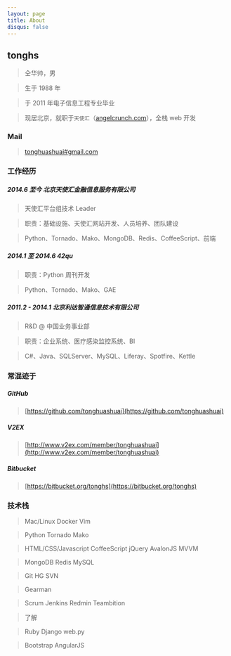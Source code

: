 ```yaml
---
layout: page
title: About
disqus: false
---
```


## tonghs

> 仝华帅，男

> 生于 1988 年

> 于 2011 年电子信息工程专业毕业

> 现居北京，就职于`天使汇`（[angelcrunch.com](http://angelcrunch.com)），全栈 web 开发

### Mail
> [tonghuashuai#gmail.com](mailto:tonghuashuai@gmail.com)

### 工作经历

##### 2014.6 至今 北京天使汇金融信息服务有限公司
> 天使汇平台组技术 Leader

> 职责：基础设施、天使汇网站开发、人员培养、团队建设

> Python、Tornado、Mako、MongoDB、Redis、CoffeeScript、前端

##### 2014.1 至 2014.6 42qu
> 职责：Python 周刊开发

> Python、Tornado、Mako、GAE

##### 2011.2 - 2014.1 北京利达智通信息技术有限公司
> R&D @ 中国业务事业部

> 职责：企业系统、医疗感染监控系统、BI

> C#、Java、SQLServer、MySQL、Liferay、Spotfire、Kettle

### 常混迹于

##### GitHub
> [https://github.com/tonghuashuai](https://github.com/tonghuashuai)

##### V2EX
> [http://www.v2ex.com/member/tonghuashuai](http://www.v2ex.com/member/tonghuashuai)

##### Bitbucket
> [https://bitbucket.org/tonghs](https://bitbucket.org/tonghs)

### 技术栈
> Mac/Linux Docker Vim

> Python Tornado Mako

> HTML/CSS/Javascript CoffeeScript jQuery AvalonJS MVVM

> MongoDB Redis MySQL

> Git HG SVN

> Gearman

> Scrum Jenkins Redmin Teambition

> 了解

> Ruby Django web.py

> Bootstrap AngularJS


